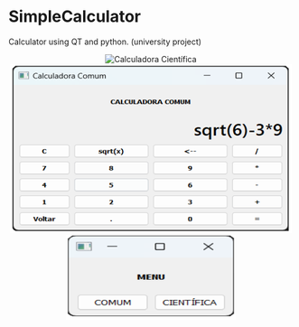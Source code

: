 # SimpleCalculator
Calculator using QT and python. (university project)
<div align="center">
  <img src="Calculadora/Images/Calculadora_Científica_Imagem.png" alt="Calculadora Científica" width="500" height="300" class="center">
</div>
<div align="center">
  <img src="Calculadora/Images/Calculadora_comum_Imagem.png" alt="Calculadora Científica" width="500" height="300" class="center">
</div>
<div align="center">
  <img src="Calculadora/Images/Menu_Calculadora_imaagem.png" alt="Menu" width="300" height="150" class="center">
</div>
